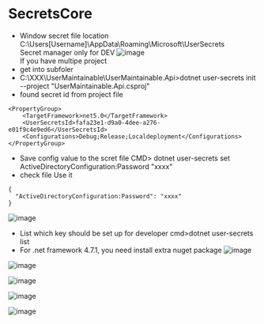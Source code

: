 # SecretsCore

-  Window secret file location C:\Users\[Username]\AppData\Roaming\Microsoft\UserSecrets
<br>Secret manager only for DEV
![image](https://user-images.githubusercontent.com/64368109/133834497-335c60a7-63d2-44da-bbdc-421edf59b822.png)
<br> If you have multipe project
-  get into subfoler 
-  C:\XXX\UserMaintainable\UserMaintainable.Api>dotnet user-secrets init --project "UserMaintainable.Api.csproj"
-  found secret id from project file
```
<PropertyGroup>
    <TargetFramework>net5.0</TargetFramework>
    <UserSecretsId>fafa23e1-d9a0-4dee-a276-e01f9c4e9ed6</UserSecretsId>
    <Configurations>Debug;Release;Localdeployment</Configurations>
</PropertyGroup>
```
-  Save config value to the scret file CMD> dotnet user-secrets set ActiveDirectoryConfiguration:Password "xxxx"
-  check file Use it
```
{
  "ActiveDirectoryConfiguration:Password": "xxxx"
}
```
![image](https://user-images.githubusercontent.com/64368109/133927121-8fa6fe34-2311-4e2c-bf7b-969a7ce66a19.png)

-  List which key should be set up for developer cmd>dotnet user-secrets list
-  For .net framework 4.7.1, you need install extra nuget package
![image](https://user-images.githubusercontent.com/64368109/133843436-14004344-87cb-4f67-999b-dda59ed8a35a.png)

![image](https://user-images.githubusercontent.com/64368109/133927241-5bfd4ae2-4044-4f51-9654-4ae3a33c716d.png)

![image](https://user-images.githubusercontent.com/64368109/133927289-73eef65c-6bb8-4052-a675-4c47f2da2c42.png)

![image](https://user-images.githubusercontent.com/64368109/133927347-9f331768-7ae2-4b9b-98f9-a7bb34f7d99b.png)

![image](https://user-images.githubusercontent.com/64368109/133927379-95dd945a-a5cb-4306-93b6-6c1f3ff5069c.png)




